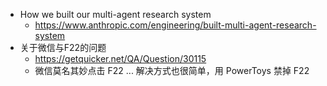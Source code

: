 - How we built our multi-agent research system
	- https://www.anthropic.com/engineering/built-multi-agent-research-system
- 关于微信与F22的问题
	- https://getquicker.net/QA/Question/30115
	- 微信莫名其妙点击 F22 ... 解决方式也很简单，用 PowerToys 禁掉 F22